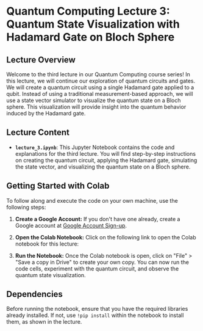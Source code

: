 # Quantum Computing Lecture 3: Quantum State Visualization with Hadamard Gate on Bloch Sphere

## Lecture Overview

Welcome to the third lecture in our Quantum Computing course series! In this lecture, we will continue our exploration of quantum circuits and gates. We will create a quantum circuit using a single Hadamard gate applied to a qubit. Instead of using a traditional measurement-based approach, we will use a state vector simulator to visualize the quantum state on a Bloch sphere. This visualization will provide insight into the quantum behavior induced by the Hadamard gate.

## Lecture Content

- **`lecture_3.ipynb`**: This Jupyter Notebook contains the code and explanations for the third lecture. You will find step-by-step instructions on creating the quantum circuit, applying the Hadamard gate, simulating the state vector, and visualizing the quantum state on a Bloch sphere.

## Getting Started with Colab

To follow along and execute the code on your own machine, use the following steps:

1. **Create a Google Account:** If you don't have one already, create a Google account at [Google Account Sign-up](https://accounts.google.com/signup).

2. **Open the Colab Notebook:** Click on the following link to open the Colab notebook for this lecture:

3. **Run the Notebook:** Once the Colab notebook is open, click on "File" > "Save a copy in Drive" to create your own copy. You can now run the code cells, experiment with the quantum circuit, and observe the quantum state visualization.

## Dependencies

Before running the notebook, ensure that you have the required libraries already installed. If not, use `!pip install` within the notebook to install them, as shown in the lecture.
